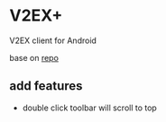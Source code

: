# V2EX+
V2EX client for Android

base on [repo](https://github.com/CzBiX/v2ex-android)

## add features
- double click toolbar will scroll to top